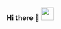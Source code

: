 ### Hi there 👋  <img src="https://raw.githubusercontent.com/MartinHeinz/MartinHeinz/master/wave.gif" width="30px">

<!--
**tioramdhntio/tioramdhntio** is a ✨ _special_ ✨ repository because its `README.md` (this file) appears on your GitHub profile.

Hello fellas, I am Tio Ramadhan
🌱 I’m currently learning computer science at IPB University.
✨ I love design and coding

- 📫 How to reach me: ...
📫 You can reach me via [Instagram](https://www.instagram.com/tioramadhn/) / [Email](mailto:tioramadhntio@apps.ipb.ac.id) / [LinkedIn]https://www.linkedin.com/in/tio-ramadhan-ab77431a2/)
📫 You can reach me on [Instagram](https://www.instagram.com/tioramadhn/) / [Email](mailto:tioramadhntio@apps.ipb.ac.id) / [LinkedIn](https://www.linkedin.com/in/tio-ramadhan-ab77431a2/)

[![Top Langs](https://github-readme-stats.vercel.app/api/top-langs/?username=tioramadhntio&layout=compact&theme=react)](https://github.com/tioramadhntio/)
